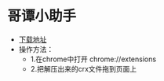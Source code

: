 # 哥谭小助手

- [下载地址](https://www.lanzous.com/i1ngyxc)
- 操作方法：
  - 1.在chrome中打开 chrome://extensions
  - 2.把解压出来的crx文件拖到页面上
